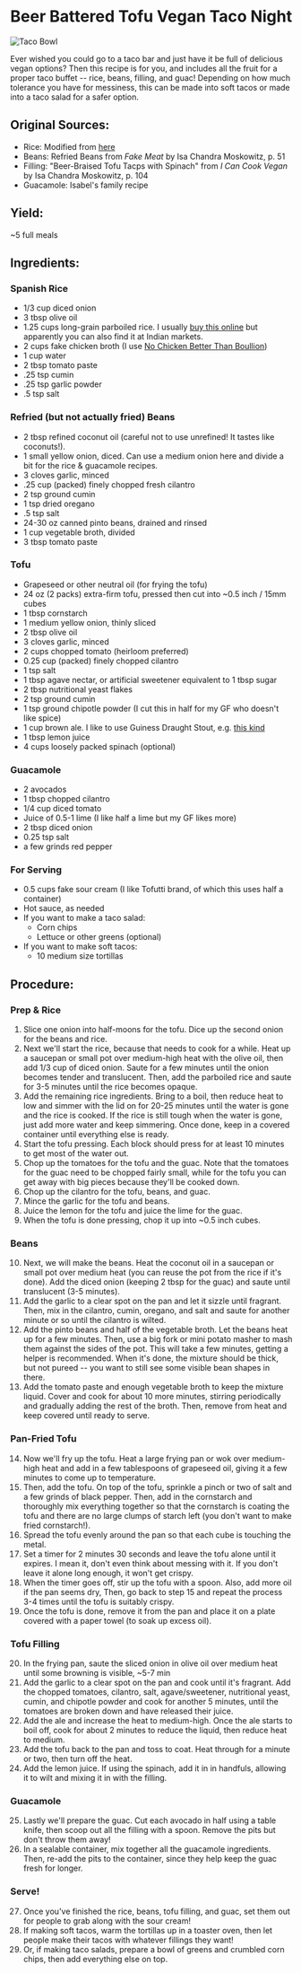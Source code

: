 # Beer Battered Tofu Vegan Taco Night

![Taco Bowl](https://app.box.com/shared/static/jx3r3s1ziwimut95v4jtm0lh5fbm560c.jpg)

Ever wished you could go to a taco bar and just have it be full of delicious vegan options?  Then this recipe is for you, and includes all the fruit for a proper taco buffet -- rice, beans, filling, and guac!  Depending on how much tolerance you have for messiness, this can be made into soft tacos or made into a taco salad for a safer option.

## Original Sources:
- Rice: Modified from [here](https://www.food.com/recipe/easy-mexican-rice-170088#recipe)
- Beans: Refried Beans from _Fake Meat_ by Isa Chandra Moskowitz, p. 51
- Filling: "Beer-Braised Tofu Tacps with Spinach" from _I Can Cook Vegan_ by Isa Chandra Moskowitz, p. 104
- Guacamole: Isabel's family recipe

## Yield:
~5 full meals

## Ingredients:
### Spanish Rice
- 1/3 cup diced onion
- 3 tbsp olive oil
- 1.25 cups long-grain parboiled rice.  I usually [buy this online](https://www.amazon.com/Zatarains-Grain-White-Cholesterol-Sodium/dp/B009NY53YC?source=ps-sl-shoppingads-lpcontext&ref_=fplfs&smid=ATVPDKIKX0DER&th=1) but apparently you can also find it at Indian markets.
- 2 cups fake chicken broth (I use [No Chicken Better Than Boullion](https://www.amazon.com/Better-Than-Bouillon-Chicken-Certified/dp/B000N7YKQK))
- 1 cup water
- 2 tbsp tomato paste
- .25 tsp cumin
- .25 tsp garlic powder
- .5 tsp salt

### Refried (but not actually fried) Beans
- 2 tbsp refined coconut oil (careful not to use unrefined!  It tastes like coconuts!).
- 1 small yellow onion, diced.  Can use a medium onion here and divide a bit for the rice & guacamole recipes.
- 3 cloves garlic, minced
- .25 cup (packed) finely chopped fresh cilantro
- 2 tsp ground cumin
- 1 tsp dried oregano
- .5 tsp salt
- 24-30 oz canned pinto beans, drained and rinsed
- 1 cup vegetable broth, divided
- 3 tbsp tomato paste

### Tofu
- Grapeseed or other neutral oil (for frying the tofu)
- 24 oz (2 packs) extra-firm tofu, pressed then cut into ~0.5 inch / 15mm cubes
- 1 tbsp cornstarch
- 1 medium yellow onion, thinly sliced
- 2 tbsp olive oil
- 3 cloves garlic, minced
- 2 cups chopped tomato (heirloom preferred)
- 0.25 cup (packed) finely chopped cilantro
- 1 tsp salt
- 1 tbsp agave nectar, or artificial sweetener equivalent to 1 tbsp sugar
- 2 tbsp nutritional yeast flakes
- 2 tsp ground cumin
- 1 tsp ground chipotle powder (I cut this in half for my GF who doesn't like spice)
- 1 cup brown ale.  I like to use Guiness Draught Stout, e.g. [this kind](https://drizly.com/beer/ale/stout/dry-stout/guinness-draught/p4919)
- 1 tbsp lemon juice
- 4 cups loosely packed spinach (optional)

### Guacamole
- 2 avocados
- 1 tbsp chopped cilantro
- 1/4 cup diced tomato
- Juice of 0.5-1 lime (I like half a lime but my GF likes more)
- 2 tbsp diced onion
- 0.25 tsp salt
- a few grinds red pepper

### For Serving
- 0.5 cups fake sour cream (I like Tofutti brand, of which this uses half a container)
- Hot sauce, as needed
- If you want to make a taco salad:
  - Corn chips
  - Lettuce or other greens (optional)
- If you want to make soft tacos:
  - 10 medium size tortillas

## Procedure:

### Prep & Rice
1. Slice one onion into half-moons for the tofu.  Dice up the second onion for the beans and rice.
2. Next we'll start the rice, because that needs to cook for a while.  Heat up a saucepan or small pot over medium-high heat with the olive oil, then add 1/3 cup of diced onion.  Saute for a few minutes until the onion becomes tender and translucent.  Then, add the parboiled rice and saute for 3-5 minutes until the rice becomes opaque.
3. Add the remaining rice ingredients.  Bring to a boil, then reduce heat to low and simmer with the lid on for 20-25 minutes until the water is gone and the rice is cooked.  If the rice is still tough when the water is gone, just add more water and keep simmering.  Once done, keep in a covered container until everything else is ready.
4. Start the tofu pressing.  Each block should press for at least 10 minutes to get most of the water out.
5. Chop up the tomatoes for the tofu and the guac.  Note that the tomatoes for the guac need to be chopped fairly small, while for the tofu you can get away with big pieces because they'll be cooked down.
6. Chop up the cilantro for the tofu, beans, and guac.
7. Mince the garlic for the tofu and beans.
8. Juice the lemon for the tofu and juice the lime for the guac.
9. When the tofu is done pressing, chop it up into ~0.5 inch cubes.

### Beans
10. Next, we will make the beans.  Heat the coconut oil in a saucepan or small pot over medium heat (you can reuse the pot from the rice if it's done).  Add the diced onion (keeping 2 tbsp for the guac) and saute until translucent (3-5 minutes).  
11. Add the garlic to a clear spot on the pan and let it sizzle until fragrant.  Then, mix in the cilantro, cumin, oregano, and salt and saute for another minute or so until the cilantro is wilted.
12. Add the pinto beans and half of the vegetable broth.  Let the beans heat up for a few minutes.  Then, use a big fork or mini potato masher to mash them against the sides of the pot.  This will take a few minutes, getting a helper is recommended.  When it's done, the mixture should be thick, but not pureed -- you want to still see some visible bean shapes in there.
13. Add the tomato paste and enough vegetable broth to keep the mixture liquid.  Cover and cook for about 10 more minutes, stirring periodically and gradually adding the rest of the broth.  Then, remove from heat and keep covered until ready to serve.

### Pan-Fried Tofu
14. Now we'll fry up the tofu. Heat a large frying pan or wok over medium-high heat and add in a few tablespoons of grapeseed oil, giving it a few minutes to come up to temperature.
15. Then, add the tofu.  On top of the tofu, sprinkle a pinch or two of salt and a few grinds of black pepper.  Then, add in the cornstarch and thoroughly mix everything together so that the cornstarch is coating the tofu and there are no large clumps of starch left (you don't want to make fried cornstarch!).
16. Spread the tofu evenly around the pan so that each cube is touching the metal.  
17. Set a timer for 2 minutes 30 seconds and leave the tofu alone until it expires.  I mean it, don't even think about messing with it. If you don't leave it alone long enough, it won't get crispy.
18. When the timer goes off, stir up the tofu with a spoon.  Also, add more oil if the pan seems dry,  Then, go back to step 15 and repeat the process 3-4 times until the tofu is suitably crispy.
19. Once the tofu is done, remove it from the pan and place it on a plate covered with a paper towel (to soak up excess oil).

### Tofu Filling
20. In the frying pan, saute the sliced onion in olive oil over medium heat until some browning is visible, ~5-7 min
21. Add the garlic to a clear spot on the pan and cook until it's fragrant.  Add the chopped tomatoes, cilantro, salt, agave/sweetener, nutritional yeast, cumin, and chipotle powder and cook for another 5 minutes, until the tomatoes are broken down and have released their juice.
22. Add the ale and increase the heat to medium-high.  Once the ale starts to boil off, cook for about 2 minutes to reduce the liquid, then reduce heat to medium.
23. Add the tofu back to the pan and toss to coat.  Heat through for a minute or two, then turn off the heat.
24. Add the lemon juice.  If using the spinach, add it in in handfuls, allowing it to wilt and mixing it in with the filling.

### Guacamole
25. Lastly we'll prepare the guac.  Cut each avocado in half using a table knife, then scoop out all the filling with a spoon.  Remove the pits but don't throw them away!
26. In a sealable container, mix together all the guacamole ingredients.  Then, re-add the pits to the container, since they help keep the guac fresh for longer.

### Serve!
27. Once you've finished the rice, beans, tofu filling, and guac, set them out for people to grab along with the sour cream!
28. If making soft tacos, warm the tortillas up in a toaster oven, then let people make their tacos with whatever fillings they want!
29. Or, if making taco salads, prepare a bowl of greens and crumbled corn chips, then add everything else on top.
